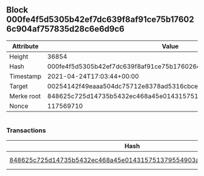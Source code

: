 ## Block 000fe4f5d5305b42ef7dc639f8af91ce75b176026c904af757835d28c6e6d9c6

Attribute | Value
--- | ---
Height | 36854
Hash | 000fe4f5d5305b42ef7dc639f8af91ce75b176026c904af757835d28c6e6d9c6
Timestamp | 2021-04-24T17:03:44+00:00
Target | 00254142f49eaaa504dc75712e8378ad5316cbcead634704b3734b6271167cc4
Merke root | 848625c725d14735b5432ec468a45e014315751379554903a28e7a344f2a0611
Nonce | 117569710

```

```

### Transactions

Hash | Amount
--- | ---
[848625c725d14735b5432ec468a45e014315751379554903a28e7a344f2a0611](848625c725d14735b5432ec468a45e014315751379554903a28e7a344f2a0611.md) | 10.00000000 SKEPTI 
